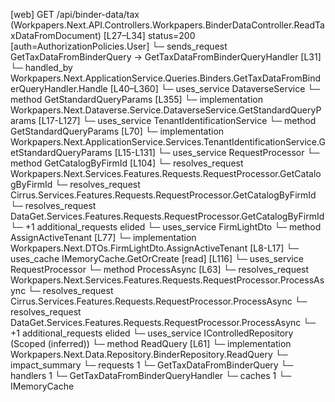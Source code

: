 [web] GET /api/binder-data/tax  (Workpapers.Next.API.Controllers.Workpapers.BinderDataController.ReadTaxDataFromDocument)  [L27–L34] status=200 [auth=AuthorizationPolicies.User]
  └─ sends_request GetTaxDataFromBinderQuery -> GetTaxDataFromBinderQueryHandler [L31]
    └─ handled_by Workpapers.Next.ApplicationService.Queries.Binders.GetTaxDataFromBinderQueryHandler.Handle [L40–L360]
      └─ uses_service DataverseService
        └─ method GetStandardQueryParams [L355]
          └─ implementation Workpapers.Next.Dataverse.Service.DataverseService.GetStandardQueryParams [L17-L127]
            └─ uses_service TenantIdentificationService
              └─ method GetStandardQueryParams [L70]
                └─ implementation Workpapers.Next.ApplicationService.Services.TenantIdentificationService.GetStandardQueryParams [L15-L131]
                  └─ uses_service RequestProcessor
                    └─ method GetCatalogByFirmId [L104]
                      └─ resolves_request Workpapers.Next.Services.Features.Requests.RequestProcessor.GetCatalogByFirmId
                      └─ resolves_request Cirrus.Services.Features.Requests.RequestProcessor.GetCatalogByFirmId
                      └─ resolves_request DataGet.Services.Features.Requests.RequestProcessor.GetCatalogByFirmId
                      └─ +1 additional_requests elided
                  └─ uses_service FirmLightDto
                    └─ method AssignActiveTenant [L77]
                      └─ implementation Workpapers.Next.DTOs.FirmLightDto.AssignActiveTenant [L8-L17]
                  └─ uses_cache IMemoryCache.GetOrCreate [read] [L116]
      └─ uses_service RequestProcessor
        └─ method ProcessAsync [L63]
          └─ resolves_request Workpapers.Next.Services.Features.Requests.RequestProcessor.ProcessAsync
          └─ resolves_request Cirrus.Services.Features.Requests.RequestProcessor.ProcessAsync
          └─ resolves_request DataGet.Services.Features.Requests.RequestProcessor.ProcessAsync
          └─ +1 additional_requests elided
      └─ uses_service IControlledRepository<Binder> (Scoped (inferred))
        └─ method ReadQuery [L61]
          └─ implementation Workpapers.Next.Data.Repository.BinderRepository.ReadQuery
  └─ impact_summary
    └─ requests 1
      └─ GetTaxDataFromBinderQuery
    └─ handlers 1
      └─ GetTaxDataFromBinderQueryHandler
    └─ caches 1
      └─ IMemoryCache

